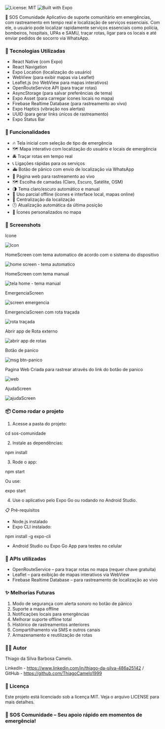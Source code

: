 ![License: MIT](https://img.shields.io/badge/License-MIT-yellow.svg)
![Built with Expo](https://img.shields.io/badge/built%20with-expo-blue)

📱 SOS Comunidade
Aplicativo de suporte comunitário em emergências, com rastreamento em tempo real e localização de serviços essenciais.
Com ele, o usuário pode localizar rapidamente serviços essenciais como polícia, bombeiros, hospitais, UPAs e SAMU, traçar rotas, ligar para os locais e até enviar pedidos de socorro via WhatsApp.

### 🚀 Tecnologias Utilizadas

- React Native (com Expo)
- React Navigation
- Expo Location (localização do usuário)
- WebView (para exibir mapas via Leaflet)
- Leaflet.js (no WebView para mapas interativos)
- OpenRouteService API (para traçar rotas)
- AsyncStorage (para salvar preferências de tema)
- Expo Asset (para carregar ícones locais no mapa)
- Firebase Realtime Database (para rastreamento ao vivo)
- Expo Haptics (vibração nos alertas)
- UUID (para gerar links únicos de rastreamento)
- Expo Status Bar

### 🎯 Funcionalidades

- 🔥 Tela inicial com seleção de tipo de emergência
- 🗺️ Mapa interativo com localização do usuário e locais de emergência
- 🚔 Traçar rotas em tempo real
- 📞 Ligações rápidas para os serviços
- 🚑 Botão de pânico com envio de localização via WhatsApp
- 🔗 Página web para rastreamento ao vivo
- 🗺️ Escolha de camadas (Claro, Escuro, Satélite, OSM)
- 🌗 Tema claro/escuro automático e manual
- 📶 Uso parcial offline (ícones e interface local, mapas online)
- 📍 Centralização da localização
- 🕒 Atualização automática da última posição
- 🎨 Ícones personalizados no mapa

### 📸 Screenshots

Icone

![Icon](https://github.com/user-attachments/assets/cd92253c-e3b6-48f4-bc2b-b4c4931d96eb)

HomeScreen com tema automatico de acordo com o sistema do dispositivo

![home screen - tema automatico](https://github.com/user-attachments/assets/6a4f5386-396e-4b2f-bb61-432a4261339a)

HomeScreen com tema manual

![tela home - tema manual](https://github.com/user-attachments/assets/795a93be-1754-4f95-a771-e46d4d4bf1ff)

EmergenciaScreen

![screen emergencia](https://github.com/user-attachments/assets/7ca01b14-c062-4fd8-b78b-ca519ca73fe3)

EmergenciaScreen com rota traçada

![rota traçada](https://github.com/user-attachments/assets/b660b269-a805-4cc6-8f86-ce8fd9f5ed07)

Abrir app de Rota externo

![abrir app de rotas](https://github.com/user-attachments/assets/08ebef55-cb64-4cee-8f58-1f6307dd2286)

Botão de panico

![msg btn-panico](https://github.com/user-attachments/assets/9bbdf6eb-34c0-4bf7-810a-d08dbb4348fe)

Pagina Web Criada para rastrear atravês do link do botão de panico

![web](https://github.com/user-attachments/assets/3c495e13-cba6-4c35-b960-28f85e42216f)

AjudaScreen

![ajudaScreen](https://github.com/user-attachments/assets/c5a41e74-3980-4a4b-bb4d-c2c4aa4758eb)

### 📦 Como rodar o projeto

1. Acesse a pasta do projeto:

cd sos-comunidade

2. Instale as dependências:

npm install

3. Rode o app:

npm start

Ou use:

expo start

4. Use o aplicativo pelo Expo Go ou rodando no Android Studio.

📋 Pré-requisitos

- Node.js instalado
- Expo CLI instalado:

npm install -g expo-cli

- Android Studio ou Expo Go App para testes no celular

### 🔐 APIs utilizadas

- OpenRouteService – para traçar rotas no mapa (requer chave gratuita)
- Leaflet – para exibição de mapas interativos via WebView
- Firebase Realtime Database – para rastreamento de localização ao vivo

### ✨ Melhorias Futuras

1. Modo de segurança com alerta sonoro no botão de pânico
2. Suporte a mapa offline
3. Notificações locais para emergências
4. Melhorar suporte offline total
5. Histórico de rastreamentos anteriores
6. Compartilhamento via SMS e outros canais
7. Armazenamento e reutilização de rotas

### 🧑‍💻 Autor
Thiago da Silva Barbosa Camelo.

LinkedIn - https://www.linkedin.com/in/thiago-da-silva-486a25142 /  
GitHub - https://github.com/ThiagoCamelo1999

### 📃 Licença
Este projeto está licenciado sob a licença MIT.
Veja o arquivo LICENSE para mais detalhes.

### 🚨 SOS Comunidade – Seu apoio rápido em momentos de emergência!
